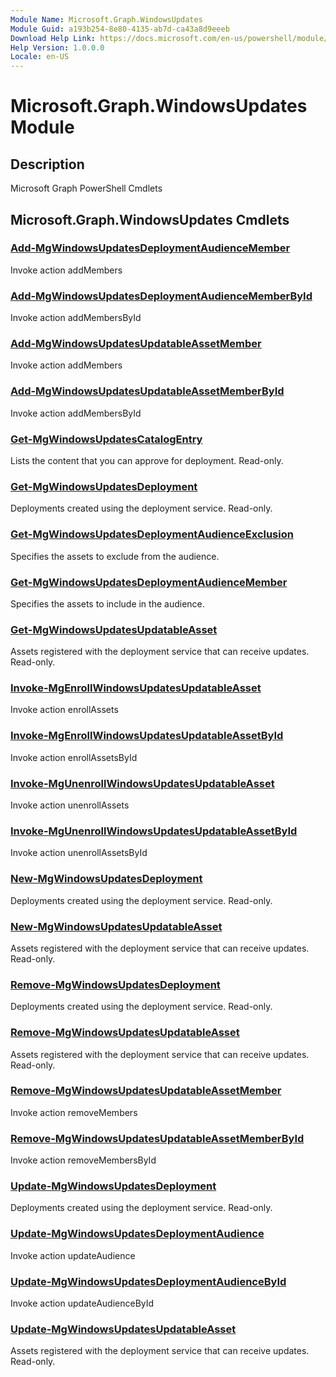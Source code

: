 ```yaml
---
Module Name: Microsoft.Graph.WindowsUpdates
Module Guid: a193b254-8e80-4135-ab7d-ca43a8d9eeeb
Download Help Link: https://docs.microsoft.com/en-us/powershell/module/microsoft.graph.windowsupdates
Help Version: 1.0.0.0
Locale: en-US
---
```


# Microsoft.Graph.WindowsUpdates Module
## Description
Microsoft Graph PowerShell Cmdlets

## Microsoft.Graph.WindowsUpdates Cmdlets
### [Add-MgWindowsUpdatesDeploymentAudienceMember](Add-MgWindowsUpdatesDeploymentAudienceMember.md)
Invoke action addMembers

### [Add-MgWindowsUpdatesDeploymentAudienceMemberById](Add-MgWindowsUpdatesDeploymentAudienceMemberById.md)
Invoke action addMembersById

### [Add-MgWindowsUpdatesUpdatableAssetMember](Add-MgWindowsUpdatesUpdatableAssetMember.md)
Invoke action addMembers

### [Add-MgWindowsUpdatesUpdatableAssetMemberById](Add-MgWindowsUpdatesUpdatableAssetMemberById.md)
Invoke action addMembersById

### [Get-MgWindowsUpdatesCatalogEntry](Get-MgWindowsUpdatesCatalogEntry.md)
Lists the content that you can approve for deployment.
Read-only.

### [Get-MgWindowsUpdatesDeployment](Get-MgWindowsUpdatesDeployment.md)
Deployments created using the deployment service.
Read-only.

### [Get-MgWindowsUpdatesDeploymentAudienceExclusion](Get-MgWindowsUpdatesDeploymentAudienceExclusion.md)
Specifies the assets to exclude from the audience.

### [Get-MgWindowsUpdatesDeploymentAudienceMember](Get-MgWindowsUpdatesDeploymentAudienceMember.md)
Specifies the assets to include in the audience.

### [Get-MgWindowsUpdatesUpdatableAsset](Get-MgWindowsUpdatesUpdatableAsset.md)
Assets registered with the deployment service that can receive updates.
Read-only.

### [Invoke-MgEnrollWindowsUpdatesUpdatableAsset](Invoke-MgEnrollWindowsUpdatesUpdatableAsset.md)
Invoke action enrollAssets

### [Invoke-MgEnrollWindowsUpdatesUpdatableAssetById](Invoke-MgEnrollWindowsUpdatesUpdatableAssetById.md)
Invoke action enrollAssetsById

### [Invoke-MgUnenrollWindowsUpdatesUpdatableAsset](Invoke-MgUnenrollWindowsUpdatesUpdatableAsset.md)
Invoke action unenrollAssets

### [Invoke-MgUnenrollWindowsUpdatesUpdatableAssetById](Invoke-MgUnenrollWindowsUpdatesUpdatableAssetById.md)
Invoke action unenrollAssetsById

### [New-MgWindowsUpdatesDeployment](New-MgWindowsUpdatesDeployment.md)
Deployments created using the deployment service.
Read-only.

### [New-MgWindowsUpdatesUpdatableAsset](New-MgWindowsUpdatesUpdatableAsset.md)
Assets registered with the deployment service that can receive updates.
Read-only.

### [Remove-MgWindowsUpdatesDeployment](Remove-MgWindowsUpdatesDeployment.md)
Deployments created using the deployment service.
Read-only.

### [Remove-MgWindowsUpdatesUpdatableAsset](Remove-MgWindowsUpdatesUpdatableAsset.md)
Assets registered with the deployment service that can receive updates.
Read-only.

### [Remove-MgWindowsUpdatesUpdatableAssetMember](Remove-MgWindowsUpdatesUpdatableAssetMember.md)
Invoke action removeMembers

### [Remove-MgWindowsUpdatesUpdatableAssetMemberById](Remove-MgWindowsUpdatesUpdatableAssetMemberById.md)
Invoke action removeMembersById

### [Update-MgWindowsUpdatesDeployment](Update-MgWindowsUpdatesDeployment.md)
Deployments created using the deployment service.
Read-only.

### [Update-MgWindowsUpdatesDeploymentAudience](Update-MgWindowsUpdatesDeploymentAudience.md)
Invoke action updateAudience

### [Update-MgWindowsUpdatesDeploymentAudienceById](Update-MgWindowsUpdatesDeploymentAudienceById.md)
Invoke action updateAudienceById

### [Update-MgWindowsUpdatesUpdatableAsset](Update-MgWindowsUpdatesUpdatableAsset.md)
Assets registered with the deployment service that can receive updates.
Read-only.

